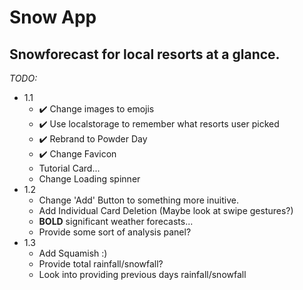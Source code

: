 # Snow App

## Snowforecast for local resorts at a glance.

*TODO:*
* 1.1
    * ✔️ Change images to emojis
    * ✔️ Use localstorage to remember what resorts user picked
    * ✔️ Rebrand to Powder Day
    * ✔️ Change Favicon
    * Tutorial Card...
    * Change Loading spinner
* 1.2
    * Change 'Add' Button to something more inuitive.
    * Add Individual Card Deletion (Maybe look at swipe gestures?)
    * **BOLD** significant weather forecasts...
    * Provide some sort of analysis panel? 
* 1.3
    * Add Squamish :)
    * Provide total rainfall/snowfall?
    * Look into providing previous days rainfall/snowfall

